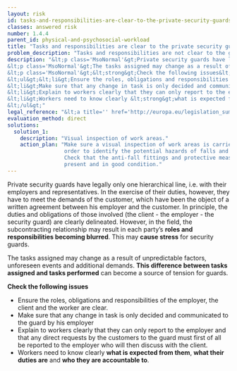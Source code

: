 ```yaml
---
layout: risk
id: tasks-and-responsibilities-are-clear-to-the-private-security-guards
classes: answered risk
number: 1.4.4
parent_id: physical-and-psychosocial-workload
title: "Tasks and responsibilities are clear to the private security guards."
problem_description: "Tasks and responsibilities are not clear to the guards."
description: "&lt;p class='MsoNormal'&gt;Private security guards have legally only one hierarchical line, i.e. with their employers and representatives. In the exercise of their duties, however, they have to meet the demands of the customer, which have been the object of a written agreement between his employer and the customer. In principle, the duties and obligations of those involved (the client - the employer - the security guard) are clearly delineated. However, in the field, the subcontracting relationship may result in each party’s &lt;strong&gt;roles and responsibilities becoming blurred&lt;/strong&gt;. This may &lt;strong&gt;cause stress&lt;/strong&gt; for security guards. &lt;/p&gt;&amp;#13;
&lt;p class='MsoNormal'&gt;The tasks assigned may change as a result of unpredictable factors, unforeseen events and additional demands. &lt;strong&gt;This difference between tasks assigned and tasks performed&lt;/strong&gt; can become a source of tension for guards.&lt;/p&gt;&amp;#13;
&lt;p class='MsoNormal'&gt;&lt;strong&gt;Check the following issues&lt;/strong&gt;&lt;/p&gt;&amp;#13;
&lt;ul&gt;&lt;li&gt;Ensure the roles, obligations and responsibilities of the employer, the client and the worker are clear. &lt;/li&gt;&amp;#13;
&lt;li&gt;Make sure that any change in task is only decided and communicated to the guard by his employer&lt;/li&gt;&amp;#13;
&lt;li&gt;Explain to workers clearly that they can only report to the employer and that any direct requests by the customers to the guard must first of all be reported to the employer who will then discuss with the client.&lt;/li&gt;&amp;#13;
&lt;li&gt;Workers need to know clearly &lt;strong&gt;what is expected from them&lt;/strong&gt;, &lt;strong&gt;what their duties are&lt;/strong&gt; and &lt;strong&gt;who they are accountable to&lt;/strong&gt;.&lt;/li&gt;&amp;#13;
&lt;/ul&gt;"
legal_reference: "&lt;a title='' href='http://europa.eu/legislation_summaries/employment_and_social_policy/health_hygiene_safety_at_work/c11113_en.htm' rel='nofollow' target='_blank'&gt;89/391/CEE Implementing measures to improve the health and safety of workers (framework directive).&lt;/a&gt;"
evaluation_method: direct
solutions:
  solution_1:
    description: "Visual inspection of work areas."
    action_plan: "Make sure a visual inspection of work areas is carried out in
                  order to identify the potential hazards of falls and slips.
                  Check that the anti-fall fittings and protective measures are
                  present and in good condition."
---
```

Private security guards have legally only one hierarchical line, i.e. with
their employers and representatives. In the exercise of their duties, however,
they have to meet the demands of the customer, which have been the object of a
written agreement between his employer and the customer. In principle, the
duties and obligations of those involved (the client - the employer - the
security guard) are clearly delineated. However, in the field, the
subcontracting relationship may result in each party’s **roles and
responsibilities becoming blurred**. This may **cause stress** for security
guards.

The tasks assigned may change as a result of unpredictable factors, unforeseen
events and additional demands. **This difference between tasks assigned and
tasks performed** can become a source of tension for guards.

**Check the following issues**

  * Ensure the roles, obligations and responsibilities of the employer, the client and the worker are clear. 
  * Make sure that any change in task is only decided and communicated to the guard by his employer
  * Explain to workers clearly that they can only report to the employer and that any direct requests by the customers to the guard must first of all be reported to the employer who will then discuss with the client.
  * Workers need to know clearly **what is expected from them**, **what their duties are** and **who they are accountable to**.


